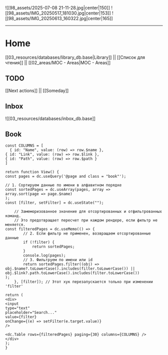 ![[98_assets/2025-07-08 21-11-28.jpg|center|150]]  ![[98_assets/IMG_20250517_181030.jpg|center|153]]
 ![[98_assets/IMG_20250613_160322.jpg|center|165]]


---
# Home

[[03_resources/databases/library_db.base|Library]] || [[Список для чтения]] || [[02_areas/MOC - Areas|MOC - Areas]]

## TODO

[[Next actions]] || [[Someday]]

## Inbox

![[03_resources/databases/inbox_db.base]]


## Book


```datacorejsx
const COLUMNS = [
  { id: "Name", value: (row) => row.$name },
{ id: "Link", value: (row) => row.$link },
{ id: "Path", value: (row) => row.$path }
]

return function View() {
const pages = dc.useQuery('@page and class = "book"');

// 1. Сортируем данные по имени в алфавитном порядке
const sortedPages = dc.useArray(pages, array =>
array.sort(page => page.$name)
);
const [filter, setFilter] = dc.useState("");

    // Замеморизованное значение для отсортированных и отфильтрованных команд.
    // Это предотвращает пересчет при каждом рендере, если фильтр не меняется.
const filteredPages = dc.useMemo(() => {
        // 2. Если фильтр не применен, возвращаем отсортированные данные
        if (!filter) {
            return sortedPages;
        }
        console.log(pages);
        // 3. Фильтруем по имени или id
        return sortedPages.filter((obj) => 
obj.$name?.toLowerCase().includes(filter.toLowerCase()) ||
obj.$link?.path.toLowerCase().includes(filter.toLowerCase())
);
    }, [filter]); // Этот хук перезапускается только при изменении 'filter'

return (
<div>
<input
type="text"
placeholder="Search..."
value={filter}
onChange={(e) => setFilter(e.target.value)}
/>

<dc.Table rows={filteredPages} paging={30} columns={COLUMNS} />
</div>
);
}
```

